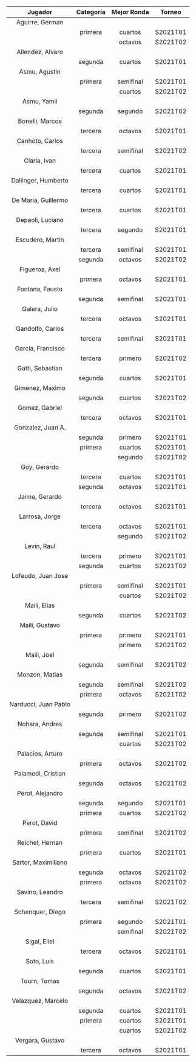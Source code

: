 |       Jugador        |  Categoría  |  Mejor Ronda  |  Torneo  |
|:--------------------:|:-----------:|:-------------:|:--------:|
|   Aguirre, German    |             |               |          |
|                      |   primera   |    cuartos    | S2021T01 |
|                      |             |    octavos    | S2021T02 |
|   Allendez, Alvaro   |             |               |          |
|                      |   segunda   |    cuartos    | S2021T01 |
|    Asmu, Agustin     |             |               |          |
|                      |   primera   |   semifinal   | S2021T01 |
|                      |             |    cuartos    | S2021T02 |
|     Asmu, Yamil      |             |               |          |
|                      |   segunda   |    segundo    | S2021T02 |
|   Bonelli, Marcos    |             |               |          |
|                      |   tercera   |    octavos    | S2021T01 |
|   Canhoto, Carlos    |             |               |          |
|                      |   tercera   |   semifinal   | S2021T02 |
|     Claria, Ivan     |             |               |          |
|                      |   tercera   |    cuartos    | S2021T01 |
| Dallinger, Humberto  |             |               |          |
|                      |   tercera   |    cuartos    | S2021T01 |
| De Maria, Guillermo  |             |               |          |
|                      |   tercera   |    cuartos    | S2021T01 |
|   Depaoli, Luciano   |             |               |          |
|                      |   tercera   |    segundo    | S2021T01 |
|   Escudero, Martin   |             |               |          |
|                      |   tercera   |   semifinal   | S2021T01 |
|                      |   segunda   |    octavos    | S2021T02 |
|    Figueroa, Axel    |             |               |          |
|                      |   primera   |    octavos    | S2021T01 |
|   Fontana, Fausto    |             |               |          |
|                      |   segunda   |   semifinal   | S2021T01 |
|    Galera, Julio     |             |               |          |
|                      |   tercera   |    octavos    | S2021T01 |
|   Gandolfo, Carlos   |             |               |          |
|                      |   tercera   |   semifinal   | S2021T01 |
|  Garcia, Francisco   |             |               |          |
|                      |   tercera   |    primero    | S2021T02 |
|   Gatti, Sebastian   |             |               |          |
|                      |   segunda   |    cuartos    | S2021T01 |
|   Gimenez, Maximo    |             |               |          |
|                      |   segunda   |    cuartos    | S2021T02 |
|    Gomez, Gabriel    |             |               |          |
|                      |   tercera   |    octavos    | S2021T01 |
|  Gonzalez, Juan A.   |             |               |          |
|                      |   segunda   |    primero    | S2021T01 |
|                      |   primera   |    cuartos    | S2021T01 |
|                      |             |    segundo    | S2021T02 |
|     Goy, Gerardo     |             |               |          |
|                      |   tercera   |    cuartos    | S2021T01 |
|                      |   segunda   |    octavos    | S2021T01 |
|    Jaime, Gerardo    |             |               |          |
|                      |   tercera   |    octavos    | S2021T01 |
|    Larrosa, Jorge    |             |               |          |
|                      |   tercera   |    octavos    | S2021T01 |
|                      |             |    segundo    | S2021T02 |
|     Levin, Raul      |             |               |          |
|                      |   tercera   |    primero    | S2021T01 |
|                      |   segunda   |    cuartos    | S2021T02 |
|  Lofeudo, Juan Jose  |             |               |          |
|                      |   primera   |   semifinal   | S2021T01 |
|                      |             |    cuartos    | S2021T02 |
|     Maili, Elias     |             |               |          |
|                      |   segunda   |    cuartos    | S2021T02 |
|    Maili, Gustavo    |             |               |          |
|                      |   primera   |    primero    | S2021T01 |
|                      |             |    primero    | S2021T02 |
|     Maili, Joel      |             |               |          |
|                      |   segunda   |   semifinal   | S2021T02 |
|    Monzon, Matias    |             |               |          |
|                      |   segunda   |   semifinal   | S2021T02 |
|                      |   primera   |    octavos    | S2021T02 |
| Narducci, Juan Pablo |             |               |          |
|                      |   segunda   |    primero    | S2021T02 |
|    Nohara, Andres    |             |               |          |
|                      |   segunda   |   semifinal   | S2021T01 |
|                      |             |    cuartos    | S2021T02 |
|   Palacios, Arturo   |             |               |          |
|                      |   primera   |    octavos    | S2021T02 |
|  Palamedi, Cristian  |             |               |          |
|                      |   segunda   |    octavos    | S2021T02 |
|   Perot, Alejandro   |             |               |          |
|                      |   segunda   |    segundo    | S2021T01 |
|                      |   primera   |    cuartos    | S2021T02 |
|     Perot, David     |             |               |          |
|                      |   primera   |   semifinal   | S2021T02 |
|   Reichel, Hernan    |             |               |          |
|                      |   primera   |    cuartos    | S2021T01 |
| Sartor, Maximiliano  |             |               |          |
|                      |   segunda   |    octavos    | S2021T02 |
|                      |   primera   |    octavos    | S2021T02 |
|   Savino, Leandro    |             |               |          |
|                      |   tercera   |   semifinal   | S2021T02 |
|   Schenquer, Diego   |             |               |          |
|                      |   primera   |    segundo    | S2021T01 |
|                      |             |   semifinal   | S2021T02 |
|     Sigal, Eliel     |             |               |          |
|                      |   tercera   |    octavos    | S2021T01 |
|      Soto, Luis      |             |               |          |
|                      |   segunda   |    cuartos    | S2021T01 |
|     Tourn, Tomas     |             |               |          |
|                      |   segunda   |    octavos    | S2021T02 |
|  Velazquez, Marcelo  |             |               |          |
|                      |   segunda   |    cuartos    | S2021T01 |
|                      |   primera   |    cuartos    | S2021T01 |
|                      |             |    cuartos    | S2021T02 |
|   Vergara, Gustavo   |             |               |          |
|                      |   tercera   |    octavos    | S2021T01 |